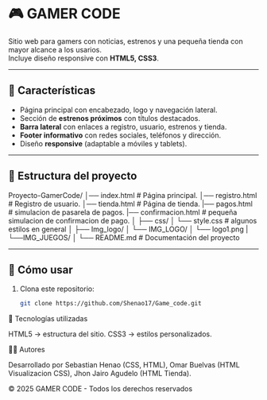 # 🎮 GAMER CODE

Sitio web para gamers con noticias, estrenos y una pequeña tienda con mayor alcance a los usarios.  
Incluye diseño responsive con **HTML5, CSS3**.

---

## 📌 Características
- Página principal con encabezado, logo y navegación lateral.
- Sección de **estrenos próximos** con títulos destacados.
- **Barra lateral** con enlaces a registro, usuario, estrenos y tienda.
- **Footer informativo** con redes sociales, teléfonos y dirección.
- Diseño **responsive** (adaptable a móviles y tablets).


---

## 📂 Estructura del proyecto

Proyecto-GamerCode/
│── index.html # Página principal.
│── registro.html # Registro de usuario.
│── tienda.html # Página de tienda.
|── pagos.html # simulacion de pasarela de pagos.
|── confirmacion.html # pequeña simulacion de confirmacion de pago.
│
├── css/
│ └── style.css # algunos estilos en general
│
├── Img_logo/
│ └── IMG_LOGO/
│ └── logo1.png
|└──IMG_JUEGOS/
│
└── README.md # Documentación del proyecto


---

## 🚀 Cómo usar

1. Clona este repositorio:
   ```bash
   git clone https://github.com/Shenao17/Game_code.git

🔧 Tecnologías utilizadas

HTML5 → estructura del sitio.
CSS3 → estilos personalizados.

👨‍💻 Autores

Desarrollado por Sebastian Henao (CSS, HTML), Omar Buelvas (HTML Visualizacion CSS), Jhon Jairo Agudelo (HTML Tienda).


© 2025 GAMER CODE - Todos los derechos reservados

